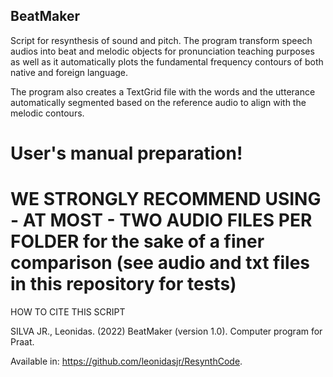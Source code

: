 ## BeatMaker

Script for resynthesis of sound and pitch. The program transform speech audios into beat 
and melodic objects for pronunciation teaching purposes as well as it automatically plots the fundamental frequency contours of both native and foreign language.

The program also creates a TextGrid file with the words and the utterance automatically segmented based on the reference audio to align with the melodic contours.

# User's manual preparation!

# WE STRONGLY RECOMMEND USING - AT MOST - TWO AUDIO FILES PER FOLDER for the sake of a finer comparison (see audio and txt files in this repository for tests)

HOW TO CITE THIS SCRIPT

SILVA JR., Leonidas. (2022) BeatMaker (version 1.0). Computer program for Praat.

Available in: <https://github.com/leonidasjr/ResynthCode>.
